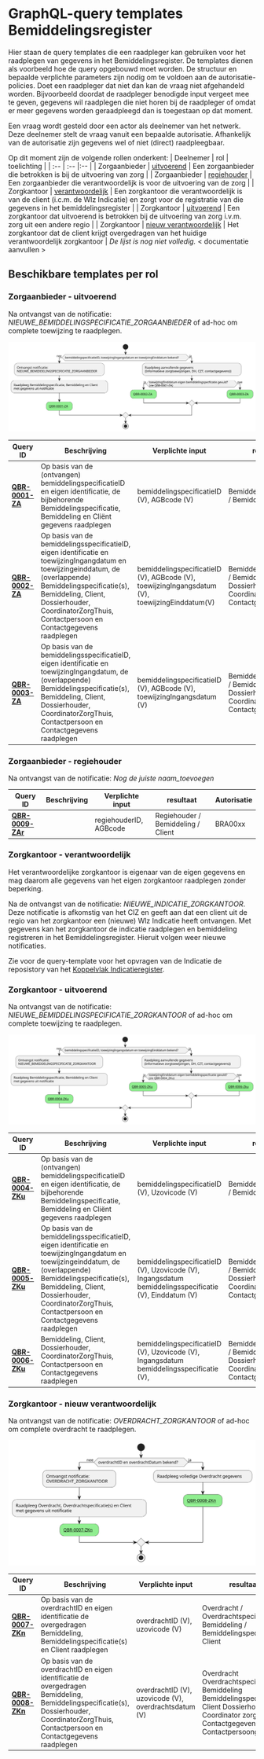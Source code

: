 # GraphQL-query templates Bemiddelingsregister
Hier staan de query templates die een raadpleger kan gebruiken voor het raadplegen van gegevens in het Bemiddelingsregister. De templates dienen als voorbeeld hoe de query opgebouwd moet worden. De structuur en bepaalde verplichte parameters zijn nodig om te voldoen aan de autorisatie-policies. Doet een raadpleger dat niet dan kan de vraag niet afgehandeld worden. Bijvoorbeeld doordat de raadpleger benodigde input vergeet mee te geven, gegevens wil raadplegen die niet horen bij de raadpleger of omdat er meer gegevens worden geraadpleegd dan is toegestaan op dat moment. 

Een vraag wordt gesteld door een actor als deelnemer van het netwerk. Deze deelnemer stelt de vraag vanuit een bepaalde autorisatie. Afhankelijk van de autorisatie zijn gegevens wel of niet (direct) raadpleegbaar. 

Op dit moment zijn de volgende rollen onderkent:
| Deelnemer | rol | toelichting |
| :-- | :-- |:-- |
| Zorgaanbieder | [uitvoerend](#zorgaanbieder---uitvoerend) | Een zorgaanbieder die betrokken is bij de uitvoering van zorg |
| Zorgaanbieder | [regiehouder](#zorgaanbieder---regiehouder) | Een zorgaanbieder die verantwoordelijk is voor de uitvoering van de zorg |
| Zorgkantoor | [verantwoordelijk](#zorgkantoor---verantwoordelijk) | Een zorgkantoor die verantwoordelijk is van de client (i.c.m. de Wlz Indicatie) en zorgt voor de registratie van die gegevens in het bemiddelingsregister | 
| Zorgkantoor | [uitvoerend](#zorgkantoor---uitvoerend) | Een zorgkantoor dat uitvoerend is betrokken bij de uitvoering van zorg i.v.m. zorg uit een andere regio | 
| Zorgkantoor | [nieuw verantwoordelijk](#zorgkantoor---nieuw-verantwoordelijk) | Het zorgkantoor dat de client krijgt overgedragen van het huidige verantwoordelijk zorgkantoor |
_De lijst is nog niet volledig._
< documentatie aanvullen >

## Beschikbare templates per rol

### Zorgaanbieder - uitvoerend
Na ontvangst van de notificatie: *NIEUWE_BEMIDDELINGSPECIFICATIE_ZORGAANBIEDER* of ad-hoc om complete toewijzing te raadplegen.

![img](../src/Zorgaanbieder_Uitvoerend.svg)

| **Query ID** | **Beschrijving** | **Verplichte input** | **resultaat** | **Autorisatie** |
|---|---|---|---|---|
| [**QBR-0001-ZA**](zorgaanbieder/QBR-0001-ZA.graphql) | Op basis van de (ontvangen) bemiddelingspecificatieID en eigen identificatie, de bijbehorende Bemiddelingspecificatie, Bemiddeling en Cliënt gegevens raadplegen | bemiddelingspecificatieID (V),  AGBcode (V) | Bemiddelingspecificatie /  Bemiddeling /  Client | BRA0001 |
| [**QBR-0002-ZA**](zorgaanbieder/QBR-0002-ZA.graphql) | Op basis van de bemiddelingsspecificatieID, eigen identificatie en toewijzingIngangdatum en toewijzingeinddatum, de (overlappende) Bemiddelingspecificatie(s), Bemiddeling, Client, Dossierhouder, CoordinatorZorgThuis, Contactpersoon en Contactgegevens raadplegen | bemiddelingspecificatieID (V),  AGBcode (V), toewijzingIngangsdatum (V), toewijzingEinddatum(V) | Bemiddelingspecificatie /  Bemiddeling /  Client /  Dossierhouder /  Coordinator zorg thuis /  Contactgegevens | BRA0002, BRA0004, BRA0005 |
| [**QBR-0003-ZA**](zorgaanbieder/QBR-0003.graphql) | Op basis van de bemiddelingsspecificatieID, eigen identificatie en toewijzingIngangdatum, de (overlappende) Bemiddelingspecificatie(s), Bemiddeling, Client, Dossierhouder, CoordinatorZorgThuis, Contactpersoon en Contactgegevens raadplegen | bemiddelingspecificatieID (V),  AGBcode (V), toewijzingIngangsdatum (V) | Bemiddelingspecificatie /  Bemiddeling /  Client /  Dossierhouder /  Coordinator zorg thuis /  Contactgegevens | BRA0002, BRA0004, BRA0005 |

### Zorgaanbieder - regiehouder
Na ontvangst van de notificatie: _Nog de juiste naam_toevoegen_

| **Query ID** | **Beschrijving** | **Verplichte input** | **resultaat** | **Autorisatie** |
|---|---|---|---|---|
| [**QBR-0009-ZAr**](zorgaanbieder/QBR-0009-ZAr.graphql) |  | regiehouderID, AGBcode | Regiehouder / Bemiddeling / Client | BRA00xx |


### Zorgkantoor - verantwoordelijk
Het verantwoordelijke zorgkantoor is eigenaar van de eigen gegevens en mag daarom alle gegevens van het eigen zorgkantoor raadplegen zonder beperking. 

Na de ontvangst van de notificatie: *NIEUWE_INDICATIE_ZORGKANTOOR*. Deze notificatie is afkomstig van het CIZ en geeft aan dat een client uit de regio van het zorgkantoor een (nieuwe) Wlz Indicatie heeft ontvangen. Met gegevens kan het zorgkantoor de indicatie raadplegen en bemiddeling registreren in het Bemiddelingsregister. Hieruit volgen weer nieuwe notificaties. 

Zie voor de query-template voor het opvragen van de Indicatie de reposistory van het [Koppelvlak Indicatieregister](https://github.com/iStandaarden/iWlz-indicatie).

### Zorgkantoor - uitvoerend
Na ontvangst van de notificatie: *NIEUWE_BEMIDDELINGSPECIFICATIE_ZORGKANTOOR* of ad-hoc om complete toewijzing te raadplegen.

![img](../src/Zorgkantoor_Uitvoerend.svg)

| **Query ID** | **Beschrijving** | **Verplichte input** | **resultaat** | **Autorisatie** |
|---|---|---|---|---|
| [**QBR-0004-ZKu**](zorgkantoor/QBR-0004-ZKu.graphql) | Op basis van de (ontvangen) bemiddelingspecificatieID en eigen identificatie, de bijbehorende Bemiddelingspecificatie, Bemiddeling en Cliënt gegevens raadplegen | bemiddelingspecificatieID (V),  Uzovicode (V) | Bemiddelingspecificatie /  Bemiddeling /  Client | BRA0006 |
| [**QBR-0005-ZKu**](zorgkantoor/QBR-0005-ZKu.graphql) | Op basis van de bemiddelingsspecificatieID, eigen identificatie en toewijzingIngangdatum en toewijzingeinddatum, de (overlappende) Bemiddelingspecificatie(s), Bemiddeling, Client, Dossierhouder, CoordinatorZorgThuis, Contactpersoon en Contactgegevens raadplegen | bemiddelingspecificatieID (V),  Uzovicode (V), Ingangsdatum bemiddelingsspecificatie (V), Einddatum (V) | Bemiddelingspecificatie /  Bemiddeling /  Client /  Dossierhouder /  Coordinator zorg thuis /  Contactgegevens | BRA0007, BRA0008, BRA0009 |
| [**QBR-0006-ZKu**](zorgkantoor/QBR-0006-ZKu.graphql) | Bemiddeling, Client, Dossierhouder, CoordinatorZorgThuis, Contactpersoon en Contactgegevens raadplegen | bemiddelingspecificatieID (V),  Uzovicode (V), Ingangsdatum bemiddelingsspecificatie (V), | Bemiddelingspecificatie /  Bemiddeling /  Client /  Dossierhouder /  Coordinator zorg thuis /  Contactgegevens | BRA0007, BRA0008, BRA0009 |

### Zorgkantoor - nieuw verantwoordelijk
Na ontvangst van de notificatie: *OVERDRACHT_ZORGKANTOOR* of ad-hoc om complete overdracht te raadplegen.

![img](../src/Zorgkantoor_Nieuw.svg)

| **Query ID** | **Beschrijving** | **Verplichte input** | **resultaat** | **Autorisatie** |
|---|---|---|---|---|
| [**QBR-0007-ZKn**](zorgkantoor/QBR-0007-ZKn.graphql) | Op basis van de overdrachtID en eigen identificatie de overgedragen Bemiddeling, Bemiddelingspecificatie(s) en Client raadplegen | overdrachtID (V), uzovicode (V) | Overdracht / Overdrachtspecificatie / Bemiddeling / Bemiddelingspecificatie / Client | BRA0010 |
| [**QBR-0008-ZKn**](zorgkantoor/QBR-0008-ZKn.graphql) | Op basis van de overdrachtID en eigen identificatie de overgedragen Bemiddeling, Bemiddelingspecificatie(s), Dossierhouder, CoordinatorZorgThuis, Contactpersoon en Contactgegevens raadplegen | overdrachtID (V), uzovicode (V), overdrachtsdatum (V) | Overdracht Overdrachtspecificatie Bemiddeling Bemiddelingspecificatie Client Dossierhouder Coordinator zorg thuis Contactgegevens Contactpersoongegevens | BRA0010 |
